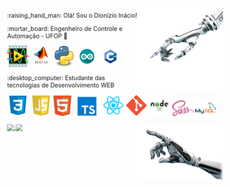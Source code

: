 
<img align="right" src="https://github.com/Dionizioji/dionizioji/blob/main/UPHAND.png?raw=true" width=200px/>

<p>:raising_hand_man: Olá! Sou o Dionízio Inácio!<p/>
<p>:mortar_board: Engenheiro de Controle e Automação - UFOP 🤖<p/>

<p><img src="https://github.com/Dionizioji/dionizioji/blob/main/LABVIEW.png?raw=true" width=50px/>
<img src="https://github.com/Dionizioji/dionizioji/blob/main/MATLAB.png?raw=true" width=50px/>
<img src="https://github.com/Dionizioji/dionizioji/blob/main/PYTHON.png?raw=true" width=50px/>
<img src="https://github.com/Dionizioji/dionizioji/blob/main/ARDUINO.png?raw=true" width=50px/>
<img src="https://github.com/Dionizioji/dionizioji/blob/main/C++.png?raw=true" width=50px/><p/>

<p>:desktop_computer: Estudante das tecnologias de Desenvolvimento WEB<p/> 

<p><img src="https://github.com/Dionizioji/dionizioji/blob/84d98b472025caca3777a6dad80c5d0171064c26/CSS.png?raw=true" width=50px/>
<img src="https://github.com/Dionizioji/dionizioji/blob/84d98b472025caca3777a6dad80c5d0171064c26/JAVASCRIPT.png?raw=true" width=50px/>
<img src="https://github.com/Dionizioji/dionizioji/blob/84d98b472025caca3777a6dad80c5d0171064c26/HTML.png?raw=true" width=42px/>
<img src="https://github.com/Dionizioji/dionizioji/blob/main/TYPESCRIPT.png?raw=true" width=65px/>
<img src="https://github.com/Dionizioji/dionizioji/blob/84d98b472025caca3777a6dad80c5d0171064c26/REACT.png?raw=true" width=50px/>
<img src="https://github.com/Dionizioji/dionizioji/blob/main/GIT.png?raw=true" width=50px/>
<img src="https://github.com/Dionizioji/dionizioji/blob/main/NODE.png?raw=true" width=50px/>
<img src="https://github.com/Dionizioji/dionizioji/blob/main/SASS.png?raw=true" width=50px/>
<img src="https://github.com/Dionizioji/dionizioji/blob/main/MYSQL.png?raw=true" width=50px/></p>

<a href="https://github.com/anuraghazra/github-readme-stats">
  <img align="center" src="https://github-readme-stats.vercel.app/api?username=dionizioji&show_icons=true&theme=dracula" />
</a>
<a href="https://github.com/anuraghazra/convoychat">
  <img align="center" src="https://github-readme-stats.vercel.app/api/top-langs/?username=dionizioji&hide=PowerShell&layout=compact&theme=dracula" />
</a>
<img align="right" src="https://github.com/Dionizioji/dionizioji/blob/main/DOWNHAND.png?raw=true" width=200px/>
